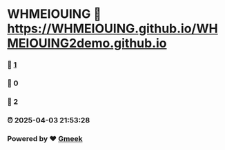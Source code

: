 # WHMEIOUING :link: https://WHMEIOUING.github.io/WHMEIOUING2demo.github.io 
### :page_facing_up: [1](https://WHMEIOUING.github.io/WHMEIOUING2demo.github.io/tag.html) 
### :speech_balloon: 0 
### :hibiscus: 2 
### :alarm_clock: 2025-04-03 21:53:28 
### Powered by :heart: [Gmeek](https://github.com/Meekdai/Gmeek)

